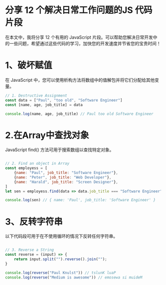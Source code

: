 # 分享 12 个解决日常工作问题的JS 代码片段

在本文中，我将分享 12 个有用的 JavaScript 片段。可以帮助您解决日常开发中的一些问题，希望通过这些代码的学习，加快您的开发速度并节省您的宝贵时间！

# 1、破坏赋值

在 JavaScript 中，您可以使用析构方法将数组中的值解包并将它们分配给其他变量。

```javascript
// 1. Destructive Assignment
const data = ["Paul", "too old", "Software Engineer"]
const [name, age, job_title] = data

console.log(name, age, job_title) // Paul too old Software Engineer
```

# 2.在Array中查找对象

JavaScript find() 方法可用于搜索数组以查找特定对象。

```javascript

// 2. Find an object in Array
const employess = [
    {name: "Paul", job_title: "Software Engineer"},
    {name: "Peter", job_title: "Web Developer"},
    {name: "Harald", job_title: "Screen Designer"},
]
let sen = employess.find(data => data.job_title === "Software Engineer")

console.log(sen) // { name: 'Paul', job_title: 'Software Engineer' }
```

# 3、反转字符串

以下代码段可用于在不使用循环的情况下反转任何字符串。



```javascript

// 3. Reverse a String
const reverse = (input) => {
    return input.split("").reverse().join("");
}

console.log(reverse("Paul Knulst")) // tslunK luaP
console.log(reverse("Medium is awesome")) // emosewa si muideM
```


